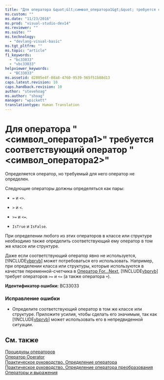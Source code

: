 ```yaml
---
title: "Для оператора &quot;&lt;символ_оператора1&gt;&quot; требуется соответствующий оператор &quot;&lt;символ_оператора2&gt;&quot; | Microsoft Docs"
ms.custom: ""
ms.date: "11/23/2016"
ms.prod: "visual-studio-dev14"
ms.reviewer: ""
ms.suite: ""
ms.technology: 
  - "devlang-visual-basic"
ms.tgt_pltfrm: ""
ms.topic: "article"
f1_keywords: 
  - "bc33033"
  - "vbc33033"
helpviewer_keywords: 
  - "BC33033"
ms.assetid: d2805e4f-08a8-4760-9539-565f51b88d13
caps.latest.revision: 10
caps.handback.revision: 10
author: "stevehoag"
ms.author: "shoag"
manager: "wpickett"
translationtype: Human Translation
---
```

# Для оператора &quot;&lt;символ_оператора1&gt;&quot; требуется соответствующий оператор &quot;&lt;символ_оператора2&gt;&quot;
Определяется оператор, но требуемый для него оператор не определен.  
  
 Следующие операторы должны определяться как пары:  
  
-   `=` и `<>`.  
  
-   `>` и `<`.  
  
-   `>=` и `<=`.  
  
-   `IsTrue` и `IsFalse`.  
  
 При определении любого из этих операторов в классе или структуре необходимо также определить соответствующий ему оператор в том же классе или структуре.  
  
 Даже если соответствующий оператор явно не используется, [!INCLUDE[vbprvb](../../csharp/programming-guide/concepts/linq/includes/vbprvb_md.md)] может потребоваться его использовать. Например, при определении класса или структуры, которые используются в качестве переменной\-счетчика в [Оператор For...Next](../../visual-basic/language-reference/statements/for-next-statement.md), [!INCLUDE[vbprvb](../../csharp/programming-guide/concepts/linq/includes/vbprvb_md.md)] требует операторов `>=` и `<=` \(а также оператора `+`\).  
  
 **Идентификатор ошибки:** BC33033  
  
### Исправление ошибки  
  
-   Определите соответствующий оператор в том же классе или структуре. Приложите усилия, чтобы сделать его значимым, так как [!INCLUDE[vbprvb](../../csharp/programming-guide/concepts/linq/includes/vbprvb_md.md)] может использовать его в непредвиденной ситуации.  
  
## См. также  
 [Процедуры операторов](../../visual-basic/programming-guide/language-features/procedures/operator-procedures.md)   
 [Оператор Operator](../../visual-basic/language-reference/statements/operator-statement.md)   
 [Практическое руководство. Определение оператора](../../visual-basic/programming-guide/language-features/procedures/how-to-define-an-operator.md)   
 [Практическое руководство. Определение оператора преобразования](../../visual-basic/programming-guide/language-features/procedures/how-to-define-a-conversion-operator.md)   
 [Операторы и выражения](../../visual-basic/programming-guide/language-features/operators-and-expressions/index.md)